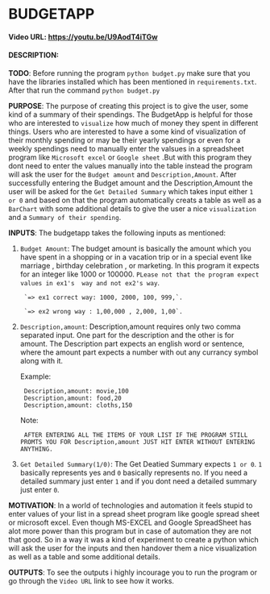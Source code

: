 # BUDGETAPP
#### Video URL: https://youtu.be/U9AodT4iTGw
#### DESCRIPTION:
**TODO**: Before running the program `python budget.py` make sure that you have the libraries installed which has been mentioned in `requirements.txt`. After that run the command `python budget.py`

**PURPOSE**: The purpose of creating this project is to give the user, some kind of a summary of their spendings. The BudgetApp is helpful for those who are interested to `visualize` how much of money they spent in different things. Users who are interested to have a some kind of visualization of their monthly spending or may be their yearly spendings or even for a weekly spendings need to manually enter the valsues in a spreadsheet program like `Microsoft excel` or `Google sheet` .But with this program they dont need to enter the values manually into the table instead the program will ask the user for the `Budget amount` and `Description,Amount`. After successfully entering the Budget amount and the Description,Amount the user will be asked for the `Get Detailed Summary` which takes input either `1 or 0` and based on that the program automatically creats a table as well as a `BarChart` with some additional details to give the user a nice `visualization` and a `Summary of their spending`. 

**INPUTS**: The budgetapp takes the following inputs as mentioned: 

1. `Budget Amount`: The budget amount is basically the amount which you have spent in a shopping or in a vacation trip or in a special event like marriage , birthday celebration , or marketing. 
In this program it expects for an integer like 1000 or 100000. 
`PLease not that the program expect values in ex1's  way and not ex2's way`.

        `=> ex1 correct way: 1000, 2000, 100, 999,`.

        `=> ex2 wrong way : 1,00,000 , 2,000, 1,00`.

2. `Description,amount`: Description,amount requires only two comma separated input. One part for the description and the other is for amount. The Description part expects an english word or sentence, where the amount part expects a number with out any currancy symbol along with it. 

    Example: 
    
        Description,amount: movie,100
        Description,amount: food,20
        Description,amount: cloths,150

    Note:
        
        AFTER ENTERING ALL THE ITEMS OF YOUR LIST IF THE PROGRAM STILL PROMTS YOU FOR Description,amount JUST HIT ENTER WITHOUT ENTERING ANYTHING.

3. `Get Detailed Summary(1/0)`: The Get Deatied Summary expects `1 or 0`. `1` basically represents yes and `0` basically represents no. If you need a detailed summary just enter `1` and if you dont need a detailed summary just enter `0`. 


**MOTIVATION**: In a world of technologies and automation it feels stupid to enter values of your list in a spread sheet program like google spread sheet or microsoft excel. Even though MS-EXCEL and Google SpreadSheet has alot more power than this program but in case of automation they are not that good. So in a way it was a kind of experiment to create a python which will ask the user for the inputs and then handover them a nice visualization as well as a table and some additional details. 

**OUTPUTS**: To see the outputs i highly incourage you to run the program or go through the `Video URL` link to see how it works. 









